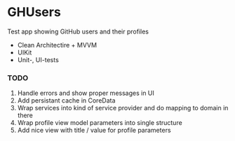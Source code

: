 # GHUsers
Test app showing GitHub users and their profiles

* Clean Architectire + MVVM
* UIKit
* Unit-, UI-tests

### TODO
1. Handle errors and show proper messages in UI
1. Add persistant cache in CoreData
1. Wrap services into kind of service provider and do mapping to domain in there
1. Wrap profile view model parameters into single structure
1. Add nice view with title / value for profile parameters
